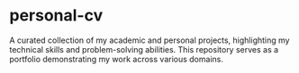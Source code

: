 # personal-cv
A curated collection of my academic and personal projects, highlighting my technical skills and problem-solving abilities. This repository serves as a portfolio demonstrating my work across various domains.
